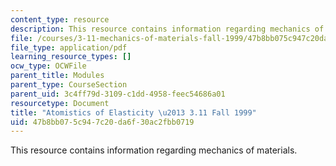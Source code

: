 ```yaml
---
content_type: resource
description: This resource contains information regarding mechanics of materials.
file: /courses/3-11-mechanics-of-materials-fall-1999/47b8bb075c947c20da6f30ac2fbb0719_MIT3_11F99_elas_2.pdf
file_type: application/pdf
learning_resource_types: []
ocw_type: OCWFile
parent_title: Modules
parent_type: CourseSection
parent_uid: 3c4ff79d-3109-c1dd-4958-feec54686a01
resourcetype: Document
title: "Atomistics of Elasticity \u2013 3.11 Fall 1999"
uid: 47b8bb07-5c94-7c20-da6f-30ac2fbb0719
---
```

This resource contains information regarding mechanics of materials.

